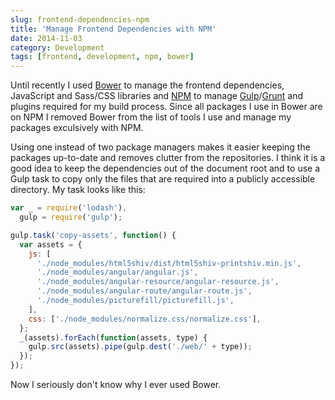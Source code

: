 ```yaml
---
slug: frontend-dependencies-npm
title: 'Manage Frontend Dependencies with NPM'
date: 2014-11-03
category: Development
tags: [frontend, development, npm, bower]
---
```


Until recently I used [Bower](http://bower.io) to manage the frontend dependencies, JavaScript and Sass/CSS libraries and [NPM](https://www.npmjs.org) to manage [Gulp](http://gulpjs.com)/[Grunt](http://gruntjs.com) and plugins required for my build process. Since all packages I use in Bower are on NPM I removed Bower from the list of tools I use and manage my packages exculsively with NPM.

Using one instead of two package managers makes it easier keeping the packages up-to-date and removes clutter from the repositories. I think it is a good idea to keep the dependencies out of the document root and to use a Gulp task to copy only the files that are required into a publicly accessible directory. My task looks like this:

```javascript
var _ = require('lodash'),
  gulp = require('gulp');

gulp.task('copy-assets', function() {
  var assets = {
    js: [
      './node_modules/html5shiv/dist/html5shiv-printshiv.min.js',
      './node_modules/angular/angular.js',
      './node_modules/angular-resource/angular-resource.js',
      './node_modules/angular-route/angular-route.js',
      './node_modules/picturefill/picturefill.js',
    ],
    css: ['./node_modules/normalize.css/normalize.css'],
  };
  _(assets).forEach(function(assets, type) {
    gulp.src(assets).pipe(gulp.dest('./web/' + type));
  });
});
```

Now I seriously don't know why I ever used Bower.
